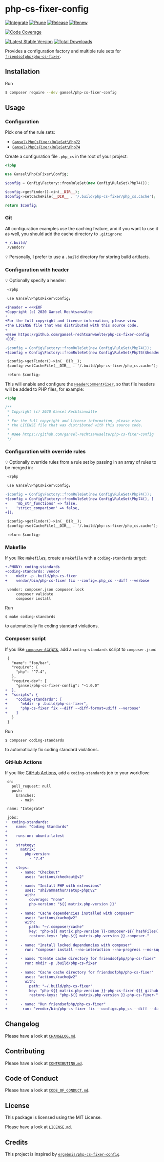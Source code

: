 # php-cs-fixer-config

[![Integrate](https://github.com/gansel-rechtsanwaelte/php-cs-fixer-config/workflows/Integrate/badge.svg?branch=main)](https://github.com/gansel-rechtsanwaelte/php-cs-fixer-config/actions)
[![Prune](https://github.com/gansel-rechtsanwaelte/php-cs-fixer-config/workflows/Prune/badge.svg?branch=main)](https://github.com/gansel-rechtsanwaelte/php-cs-fixer-config/actions)
[![Release](https://github.com/gansel-rechtsanwaelte/php-cs-fixer-config/workflows/Release/badge.svg?branch=main)](https://github.com/gansel-rechtsanwaelte/php-cs-fixer-config/actions)
[![Renew](https://github.com/gansel-rechtsanwaelte/php-cs-fixer-config/workflows/Renew/badge.svg?branch=main)](https://github.com/gansel-rechtsanwaelte/php-cs-fixer-config/actions)

[![Code Coverage](https://codecov.io/gh/gansel-rechtsanwaelte/php-cs-fixer-config/branch/main/graph/badge.svg)](https://codecov.io/gh/gansel-rechtsanwaelte/php-cs-fixer-config)

[![Latest Stable Version](https://poser.pugx.org/gansel-rechtsanwaelte/php-cs-fixer-config/v/stable)](https://packagist.org/packages/gansel-rechtsanwaelte/php-cs-fixer-config)
[![Total Downloads](https://poser.pugx.org/gansel-rechtsanwaelte/php-cs-fixer-config/downloads)](https://packagist.org/packages/gansel-rechtsanwaelte/php-cs-fixer-config)

Provides a configuration factory and multiple rule sets for [`friendsofphp/php-cs-fixer`](http://github.com/FriendsOfPHP/PHP-CS-Fixer).

## Installation

Run

```sh
$ composer require --dev gansel/php-cs-fixer-config
```

## Usage

### Configuration

Pick one of the rule sets:

* [`Gansel\PhpCsFixer\RuleSet\Php72`](src/RuleSet/Php72.php)
* [`Gansel\PhpCsFixer\RuleSet\Php74`](src/RuleSet/Php74.php)

Create a configuration file `.php_cs` in the root of your project:

```php
<?php

use Gansel\PhpCsFixer\Config;

$config = Config\Factory::fromRuleSet(new Config\RuleSet\Php74());

$config->getFinder()->in(__DIR__);
$config->setCacheFile(__DIR__ . '/.build/php-cs-fixer/php_cs.cache');

return $config;
```

### Git

All configuration examples use the caching feature, and if you want to use it as well, you should add the cache directory to `.gitignore`:

```diff
+ /.build/
 /vendor/
```

:bulb: Personally, I prefer to use a `.build` directory for storing build artifacts.

### Configuration with header

:bulb: Optionally specify a header:

```diff
 <?php

 use Gansel\PhpCsFixer\Config;

+$header = <<<EOF
+Copyright (c) 2020 Gansel Rechtsanwälte
+
+For the full copyright and license information, please view
+the LICENSE file that was distributed with this source code.
+
+@see https://github.com/gansel-rechtsanwaelte/php-cs-fixer-config
+EOF;

-$config = Config\Factory::fromRuleSet(new Config\RuleSet\Php74());
+$config = Config\Factory::fromRuleSet(new Config\RuleSet\Php74($header));

 $config->getFinder()->in(__DIR__);
 $config->setCacheFile(__DIR__ . '/.build/php-cs-fixer/php_cs.cache');

 return $config;
```

This will enable and configure the [`HeaderCommentFixer`](https://github.com/FriendsOfPHP/PHP-CS-Fixer/blob/v2.1.1/src/Fixer/Comment/HeaderCommentFixer.php), so that
file headers will be added to PHP files, for example:

```php
<?php

/**
 * Copyright (c) 2020 Gansel Rechtsanwälte
 *
 * For the full copyright and license information, please view
 * the LICENSE file that was distributed with this source code.
 *
 * @see https://github.com/gansel-rechtsanwaelte/php-cs-fixer-config
 */
```

### Configuration with override rules

:bulb: Optionally override rules from a rule set by passing in an array of rules to be merged in:

```diff
 <?php

 use Gansel\PhpCsFixer\Config;

-$config = Config\Factory::fromRuleSet(new Config\RuleSet\Php74());
+$config = Config\Factory::fromRuleSet(new Config\RuleSet\Php74(), [
+    'mb_str_functions' => false,
+    'strict_comparison' => false,
+]);

 $config->getFinder()->in(__DIR__);
 $config->setCacheFile(__DIR__ . '/.build/php-cs-fixer/php_cs.cache');

 return $config;
```

### Makefile

If you like [`Makefile`](https://www.gnu.org/software/make/manual/make.html#Introduction)s, create a `Makefile` with a `coding-standards` target:

```diff
+.PHONY: coding-standards
+coding-standards: vendor
+	 mkdir -p .build/php-cs-fixer
+	 vendor/bin/php-cs-fixer fix --config=.php_cs --diff --verbose

 vendor: composer.json composer.lock
     composer validate
     composer install
```

Run

```
$ make coding-standards
```

to automatically fix coding standard violations.

### Composer script

If you like [`composer` scripts](https://getcomposer.org/doc/articles/scripts.md), add a `coding-standards` script to `composer.json`:

```diff
 {
   "name": "foo/bar",
   "require": {
     "php": "^7.4",
   },
   "require-dev": {
     "gansel/php-cs-fixer-config": "~1.0.0"
+  },
+  "scripts": {
+    "coding-standards": [
+      "mkdir -p .build/php-cs-fixer",
+      "php-cs-fixer fix --diff --diff-format=udiff --verbose"
+    ]
   }
 }
```

Run

```
$ composer coding-standards
```

to automatically fix coding standard violations.

### GitHub Actions

If you like [GitHub Actions](https://github.com/features/actions), add a `coding-standards` job to your workflow:

```diff
 on:
   pull_request: null
   push:
     branches:
       - main

 name: "Integrate"

 jobs:
+  coding-standards:
+    name: "Coding Standards"
+
+    runs-on: ubuntu-latest
+
+    strategy:
+      matrix:
+        php-version:
+          - "7.4"
+
+    steps:
+      - name: "Checkout"
+        uses: "actions/checkout@v2"
+
+      - name: "Install PHP with extensions"
+        uses: "shivammathur/setup-php@v2"
+        with:
+          coverage: "none"
+          php-version: "${{ matrix.php-version }}"
+
+      - name: "Cache dependencies installed with composer"
+        uses: "actions/cache@v2"
+        with:
+          path: "~/.composer/cache"
+          key: "php-${{ matrix.php-version }}-composer-${{ hashFiles('composer.lock') }}"
+          restore-keys: "php-${{ matrix.php-version }}-composer-"
+
+      - name: "Install locked dependencies with composer"
+        run: "composer install --no-interaction --no-progress --no-suggest"
+
+      - name: "Create cache directory for friendsofphp/php-cs-fixer"
+        run: mkdir -p .build/php-cs-fixer
+
+      - name: "Cache cache directory for friendsofphp/php-cs-fixer"
+        uses: "actions/cache@v2"
+        with:
+          path: "~/.build/php-cs-fixer"
+          key: "php-${{ matrix.php-version }}-php-cs-fixer-${{ github.sha }}"
+          restore-keys: "php-${{ matrix.php-version }}-php-cs-fixer-"
+
+      - name: "Run friendsofphp/php-cs-fixer"
+       run: "vendor/bin/php-cs-fixer fix --config=.php_cs --diff --diff-format=udiff --dry-run --verbose"
```

## Changelog

Please have a look at [`CHANGELOG.md`](CHANGELOG.md).

## Contributing

Please have a look at [`CONTRIBUTING.md`](.github/CONTRIBUTING.md).

## Code of Conduct

Please have a look at [`CODE_OF_CONDUCT.md`](.github/CODE_OF_CONDUCT.md).

## License

This package is licensed using the MIT License.

Please have a look at [`LICENSE.md`](LICENSE.md).

## Credits

This project is inspired by [`ergebnis/php-cs-fixer-config`](https://github.com/ergebnis/php-cs-fixer-config).
